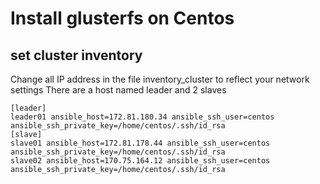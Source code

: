 # Install glusterfs on Centos
## set cluster inventory 
Change all IP address in the file inventory_cluster to reflect your network settings
There are a host named leader and 2 slaves 
```shell script
[leader]
leader01 ansible_host=172.81.180.34 ansible_ssh_user=centos ansible_ssh_private_key=/home/centos/.ssh/id_rsa
[slave]
slave01 ansible_host=172.81.178.44 ansible_ssh_user=centos ansible_ssh_private_key=/home/centos/.ssh/id_rsa
slave02 ansible_host=170.75.164.12 ansible_ssh_user=centos ansible_ssh_private_key=/home/centos/.ssh/id_rsa
``` 
